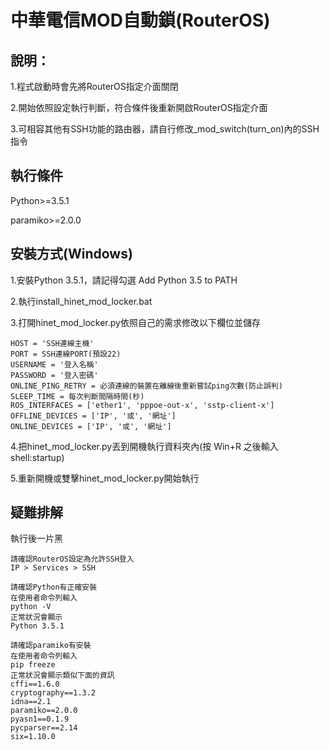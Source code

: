# 中華電信MOD自動鎖(RouterOS)

## 說明：
1.程式啟動時會先將RouterOS指定介面關閉

2.開始依照設定執行判斷，符合條件後重新開啟RouterOS指定介面

3.可相容其他有SSH功能的路由器，請自行修改_mod_switch(turn_on)內的SSH指令
## 執行條件
Python>=3.5.1

paramiko>=2.0.0
## 安裝方式(Windows)
1.安裝Python 3.5.1，請記得勾選 Add Python 3.5 to PATH

2.執行install_hinet_mod_locker.bat

3.打開hinet_mod_locker.py依照自己的需求修改以下欄位並儲存
```
HOST = 'SSH連線主機'
PORT = SSH連線PORT(預設22)
USERNAME = '登入名稱'
PASSWORD = '登入密碼'
ONLINE_PING_RETRY = 必須連線的裝置在離線後重新嘗試ping次數(防止誤判)
SLEEP_TIME = 每次判斷間隔時間(秒)
ROS_INTERFACES = ['ether1', 'pppoe-out-x', 'sstp-client-x']
OFFLINE_DEVICES = ['IP', '或', '網址']
ONLINE_DEVICES = ['IP', '或', '網址']
```

4.把hinet_mod_locker.py丟到開機執行資料夾內(按 Win+R 之後輸入 shell:startup)

5.重新開機或雙擊hinet_mod_locker.py開始執行
## 疑難排解
執行後一片黑
```
請確認RouterOS設定為允許SSH登入
IP > Services > SSH
```
```
請確認Python有正確安裝
在使用者命令列輸入
python -V
正常狀況會顯示
Python 3.5.1
```
```
請確認paramiko有安裝
在使用者命令列輸入
pip freeze
正常狀況會顯示類似下面的資訊
cffi==1.6.0
cryptography==1.3.2
idna==2.1
paramiko==2.0.0
pyasn1==0.1.9
pycparser==2.14
six=1.10.0
```
